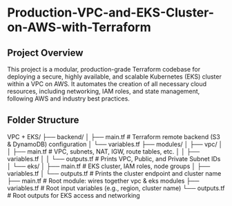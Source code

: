 # Production-VPC-and-EKS-Cluster-on-AWS-with-Terraform

## Project Overview
This project is a modular, production-grade Terraform codebase for deploying a secure, highly available, and scalable Kubernetes (EKS) cluster within a VPC on AWS. It automates the creation of all necessary cloud resources, including networking, IAM roles, and state management, following AWS and industry best practices.

## Folder Structure
VPC + EKS/
├── backend/
│   ├── main.tf             # Terraform remote backend (S3 & DynamoDB) configuration
│   └── variables.tf
├── modules/
│   ├── vpc/
│   │   ├── main.tf         # VPC, subnets, NAT, IGW, route tables, etc.
│   │   ├── variables.tf
│   │   └── outputs.tf      # Prints VPC, Public, and Private Subnet IDs
│   └── eks/
│       ├── main.tf         # EKS cluster, IAM roles, node groups
│       ├── variables.tf
│       └── outputs.tf      # Prints the cluster endpoint and cluster name
├── main.tf                 # Root module: wires together vpc & eks modules
├── variables.tf            # Root input variables (e.g., region, cluster name)
└── outputs.tf              # Root outputs for EKS access and networking
